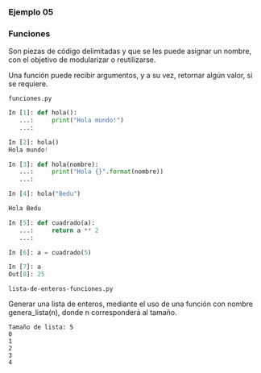 ### Ejemplo 05

### Funciones

Son piezas de código delimitadas y que se les puede asignar un nombre, con el objetivo de modularizar o reutilizarse.

Una función puede recibir argumentos, y a su vez, retornar algún valor, si se requiere.

`funciones.py`
```python
In [1]: def hola(): 
   ...:     print("Hola mundo!") 
   ...:   

In [2]: hola() 
Hola mundo!

In [3]: def hola(nombre): 
   ...:     print("Hola {}".format(nombre)) 
   ...:

In [4]: hola("Bedu") 

Hola Bedu

In [5]: def cuadrado(a): 
   ...:     return a ** 2 
   ...:                                                                                                     

In [6]: a = cuadrado(5)                                                                                     

In [7]: a                                                                                                   
Out[8]: 25
```

`lista-de-enteros-funciones.py`

Generar una lista de enteros, mediante el uso de una función con nombre genera_lista(n), donde n corresponderá al tamaño.

```
Tamaño de lista: 5
0
1
2
3
4
```

